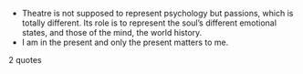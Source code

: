  - Theatre is not supposed to represent psychology but passions, which is totally different. Its role is to represent the soul’s different emotional states, and those of the mind, the world history.
 - I am in the present and only the present matters to me.

2 quotes